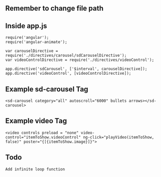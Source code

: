 ## Remember to change file path  
## Inside app.js
```
require('angular');
require('angular-animate');

var carouselDirective = require('./directives/carousel/sdCarouselDirective');
var videoControlDirective = require('./directives/videoControl');

app.directive('sdCarousel', ['$interval', carouselDirective]);
app.directive('videoControl', [videoControlDirective]);

```
## Example sd-carousel Tag  
```
<sd-carousel category="all" autoscroll="6000" bullets arrows></sd-carousel>

```
## Example video Tag
```
<video controls preload = "none" video-control="itemToShow.videoControl" ng-click="playVideo(itemToShow, false)" poster="{[{itemToShow.image}]}">

```
## Todo
```
Add infinite loop function
